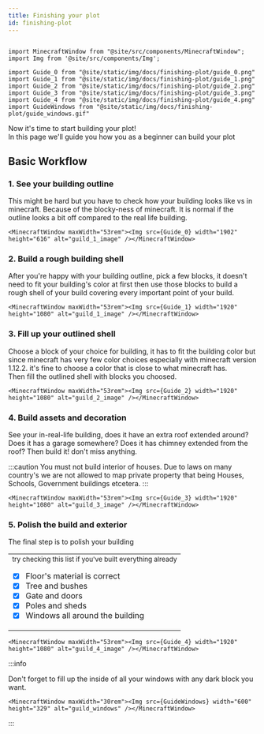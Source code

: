 ```yaml
---
title: Finishing your plot
id: finishing-plot
---
```

```mdx-code-block

import MinecraftWindow from "@site/src/components/MinecraftWindow";
import Img from '@site/src/components/Img';

import Guide_0 from "@site/static/img/docs/finishing-plot/guide_0.png"
import Guide_1 from "@site/static/img/docs/finishing-plot/guide_1.png"
import Guide_2 from "@site/static/img/docs/finishing-plot/guide_2.png"
import Guide_3 from "@site/static/img/docs/finishing-plot/guide_3.png"
import Guide_4 from "@site/static/img/docs/finishing-plot/guide_4.png"
import GuideWindows from "@site/static/img/docs/finishing-plot/guide_windows.gif"

```

Now it's time to start building your plot!<br/>
In this page we'll guide you how you as a beginner can build your plot

## Basic Workflow
### 1. See your building outline
This might be hard but you have to check how your building looks like vs in minecraft. Because of the blocky-ness of minecraft.
It is normal if the outline looks a bit off compared to the real life building. 

```mdx-code-block
<MinecraftWindow maxWidth="53rem"><Img src={Guide_0} width="1902" height="616" alt="guild_1_image" /></MinecraftWindow>
```

### 2. Build a rough building shell
After you're happy with your building outline, pick a few blocks, it doesn't need to fit your building's color at first 
then use those blocks to build a rough shell of your build covering every important point of your build.

```mdx-code-block
<MinecraftWindow maxWidth="53rem"><Img src={Guide_1} width="1920" height="1080" alt="guild_1_image" /></MinecraftWindow>
```

### 3. Fill up your outlined shell
Choose a block of your choice for building, it has to fit the building color but since minecraft has very few color choices especially with minecraft version 1.12.2. it's fine to choose a color that is close to what minecraft has.<br/>
Then fill the outlined shell with blocks you choosed. 

```mdx-code-block
<MinecraftWindow maxWidth="53rem"><Img src={Guide_2} width="1920" height="1080" alt="guild_2_image" /></MinecraftWindow>
```

### 4. Build assets and decoration
See your in-real-life building, does it have an extra roof extended around? Does it has a garage somewhere? Does it has chimney extended from the roof? 
Then build it! don't miss anything.

:::caution You must not build interior of houses.
Due to laws on many country's we are not allowed to map private property that being Houses, Schools, Government buildings etcetera.
:::

```mdx-code-block
<MinecraftWindow maxWidth="53rem"><Img src={Guide_3} width="1920" height="1080" alt="guild_3_image" /></MinecraftWindow>
```

### 5. Polish the build and exterior
The final step is to polish your building<br/>
<table><td> 
<sup>try checking this list if you've built everything already</sup>

- [x] Floor's material is correct 
- [x] Tree and bushes
- [x] Gate and doors
- [x] Poles and sheds
- [x] Windows all around the building

</td></table>

```mdx-code-block
<MinecraftWindow maxWidth="53rem"><Img src={Guide_4} width="1920" height="1080" alt="guild_4_image" /></MinecraftWindow>
```


:::info

Don't forget to fill up the inside of all your windows with any dark block you want.
```mdx-code-block
<MinecraftWindow maxWidth="30rem"><Img src={GuideWindows} width="600" height="329" alt="guild_windows" /></MinecraftWindow>
```

:::